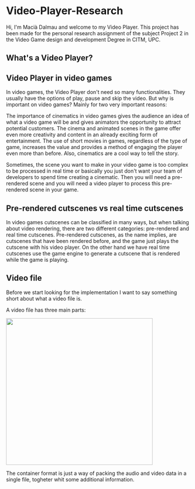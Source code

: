 # Video-Player-Research

Hi, I'm Macià Dalmau and welcome to my Video Player. This project has been made for the personal research assignment of the subject Project 2 in the Video Game design and development Degree in CITM, UPC.

## What's a Video Player?

## Video Player in video games

In video games, the Video Player don't need so many functionalities. They usually have the options of play, pause and skip the video. But why is important on video games? Mainly for two very important reasons:

The importance of cinematics in video games gives the audience an idea of what a video game will be and gives animators the opportunity to attract potential customers. The cinema and animated scenes in the game offer even more creativity and content in an already exciting form of entertainment. The use of short movies in games, regardless of the type of game, increases the value and provides a method of engaging the player even more than before. Also, cinematics are a cool way to tell the story.

Sometimes, the scene you want to make in your video game is too complex to be processed in real time or basically you just don't want your team of developers to spend time creating a cinematic. Then you will need a pre-rendered scene and you will need a video player to process this pre-rendered scene in your game.

## Pre-rendered cutscenes vs real time cutscenes

In video games cutscenes can be classified in many ways, but when talking about video rendering, there are two different categories: pre-rendered and real time cutscenes. Pre-rendered cutscenes, as the name implies, are cutscenes that have been rendered before, and the game just plays the cutscene with his video player. On the other hand we have real time cutscenes use the game engine to generate a cutscene that is rendered while the game is playing.

## Video file

Before we start looking for the implementation I want to say something short about what a video file is.

A video file has three main parts:

<img src="https://user-images.githubusercontent.com/47743853/80734082-eb32cf00-8b0e-11ea-92e3-583afb8f4faa.png"  height="400"></img>

The container format is just a way of packing the audio and video data in a single file, togheter whit some additional information.
